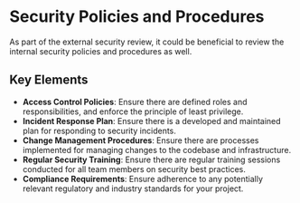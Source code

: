 # Security Policies and Procedures

As part of the external security review, it could be beneficial to review the internal security policies and procedures as well.

## Key Elements

- **Access Control Policies**: Ensure there are defined roles and responsibilities, and enforce the principle of least privilege.
- **Incident Response Plan**: Ensure there is a developed and maintained plan for responding to security incidents.
- **Change Management Procedures**: Ensure there are processes implemented for managing changes to the codebase and infrastructure.
- **Regular Security Training**: Ensure there are regular training sessions conducted for all team members on security best practices.
- **Compliance Requirements**: Ensure adherence to any potentially relevant regulatory and industry standards for your project.
